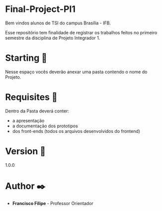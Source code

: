# Final-Project-PI1
Bem vindos alunos de TSI do campus Brasília - IFB.

Esse repositório tem finalidade de registrar os trabalhos feitos no primeiro semestre da disciplina de Projeto Integrador 1.

# Starting :rocket:
Nesse espaço vocês deverão anexar uma pasta contendo o nome do Projeto. 

# Requisites :page_with_curl:
Dentro da Pasta deverá conter:
 - a apresentação 
 - a documentação dos prototipos 
 - dos front-ends (todos os arquivos desenvolvidos do frontend)


# Version :pushpin:
1.0.0

# Author :black_nib:

- __Francisco Filipe__ - Professor Orientador 
